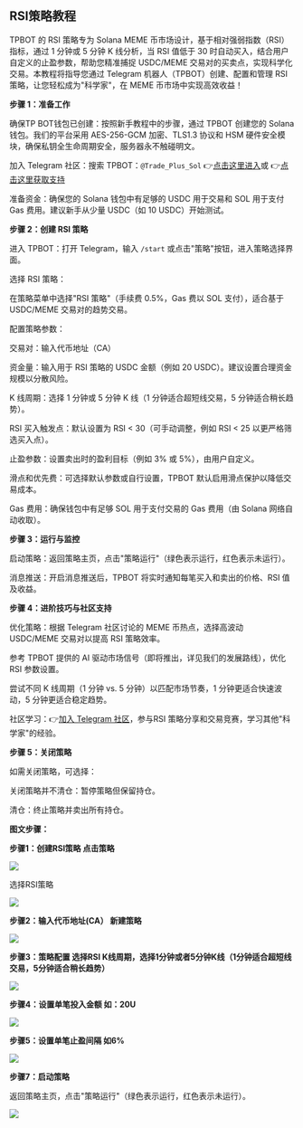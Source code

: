 
## RSI策略教程

TPBOT 的 RSI 策略专为 Solana MEME 币市场设计，基于相对强弱指数（RSI）指标，通过 1 分钟或 5 分钟 K 线分析，当 RSI 值低于 30 时自动买入，结合用户自定义的止盈参数，帮助您精准捕捉 USDC/MEME 交易对的买卖点，实现科学化交易。本教程将指导您通过 Telegram 机器人（TPBOT）创建、配置和管理 RSI 策略，让您轻松成为"科学家"，在 MEME 币市场中实现高效收益！

**步骤 1：准备工作**

确保TP BOT钱包已创建：按照新手教程中的步骤，通过 TPBOT 创建您的 Solana 钱包。我们的平台采用 AES-256-GCM 加密、TLS1.3 协议和 HSM 硬件安全模块，确保私钥全生命周期安全，服务器永不触碰明文。

加入 Telegram 社区：搜索 TPBOT：`@Trade_Plus_Sol`
👉[点击这里进入](https://t.me/follow_step_bot?start=OFC25N6V)或
👉[点击这里获取支持](https://t.me/+yerC-XZv8sthN2Nl)

准备资金：确保您的 Solana 钱包中有足够的 USDC 用于交易和 SOL 用于支付 Gas 费用。建议新手从少量 USDC（如 10 USDC）开始测试。

**步骤 2：创建 RSI 策略**

进入 TPBOT：打开 Telegram，输入 `/start` 或点击"策略"按钮，进入策略选择界面。

选择 RSI 策略：

在策略菜单中选择"RSI 策略"（手续费 0.5%，Gas 费以 SOL 支付），适合基于 USDC/MEME 交易对的趋势交易。

配置策略参数：

交易对：输入代币地址（CA）

资金量：输入用于 RSI 策略的 USDC 金额（例如 20
USDC）。建议设置合理资金规模以分散风险。

K 线周期：选择 1 分钟或 5 分钟 K 线（1 分钟适合超短线交易，5 分钟适合稍长趋势）。

RSI 买入触发点：默认设置为 RSI < 30（可手动调整，例如 RSI < 25 以更严格筛选买入点）。

止盈参数：设置卖出时的盈利目标（例如 3% 或 5%），由用户自定义。

滑点和优先费：可选择默认参数或自行设置，TPBOT 默认启用滑点保护以降低交易成本。

Gas 费用：确保钱包中有足够 SOL 用于支付交易的 Gas 费用（由 Solana 网络自动收取）。

**步骤 3：运行与监控**

启动策略：返回策略主页，点击"策略运行"（绿色表示运行，红色表示未运行）。

消息推送：开启消息推送后，TPBOT 将实时通知每笔买入和卖出的价格、RSI 值及收益。

**步骤 4：进阶技巧与社区支持**

优化策略：根据 Telegram 社区讨论的 MEME 币热点，选择高波动 USDC/MEME 交易对以提高 RSI 策略效率。

参考 TPBOT 提供的 AI 驱动市场信号（即将推出，详见我们的发展路线），优化 RSI 参数设置。

尝试不同 K 线周期（1 分钟 vs. 5 分钟）以匹配市场节奏，1 分钟更适合快速波动，5 分钟更适合稳定趋势。

社区学习：👉[加入 Telegram 社区](https://t.me/+yerC-XZv8sthN2Nl)，参与RSI 策略分享和交易竞赛，学习其他"科学家"的经验。

**步骤 5：关闭策略**

如需关闭策略，可选择：

关闭策略并不清仓：暂停策略但保留持仓。

清仓：终止策略并卖出所有持仓。

**图文步骤：**

**步骤1：创建RSI策略 点击策略**

![](images/image39.png)

选择RSI策略

![](images/image40.png)

**步骤2：输入代币地址(CA） 新建策略**

![](images/image41.png)

**步骤3：策略配置 选择RSI
K线周期，选择1分钟或者5分钟K线（1分钟适合超短线交易，5分钟适合稍长趋势）**

![](images/image42.png)

**步骤4：设置单笔投入金额 如：20U**

![](images/image43.png)

**步骤5：设置单笔止盈间隔 如6%**

![](images/image44.png)

**步骤7：启动策略**

返回策略主页，点击"策略运行"（绿色表示运行，红色表示未运行）。

![](images/image45.png)
